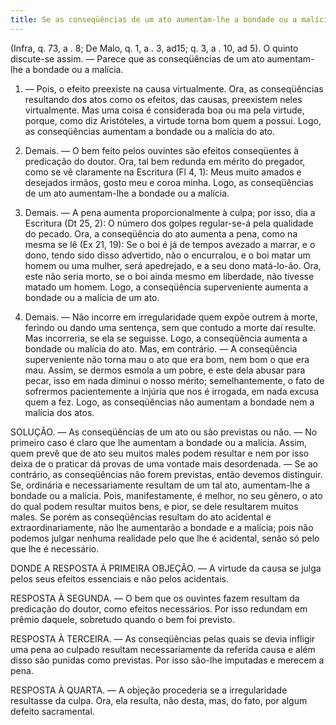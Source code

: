 ```yaml
---
title: Se as conseqüências de um ato aumentam-lhe a bondade ou a malícia
---
```


(Infra, q. 73, a . 8; De Malo, q. 1, a . 3, ad15; q. 3, a . 10, ad 5).
  O quinto discute-se assim. ― Parece que as conseqüências de um ato aumentam-lhe a bondade ou a malícia.  

1. ― Pois, o efeito preexiste na causa virtualmente. Ora, as conseqüências resultando dos atos como os efeitos, das causas, preexistem neles virtualmente. Mas uma coisa é considerada boa ou ma pela virtude, porque, como diz Aristóteles, a virtude torna bom quem a possui. Logo, as conseqüências aumentam a bondade ou a malícia do ato.  

2. Demais. ― O bem feito pelos ouvintes são efeitos conseqüentes à predicação do doutor. Ora, tal bem redunda em mérito do pregador, como se vê claramente na Escritura (Fl 4, 1): Meus muito amados e desejados irmãos, gosto meu e coroa minha. Logo, as conseqüências de um ato aumentam-lhe a bondade ou a malícia.  

3. Demais. ― A pena aumenta proporcionalmente à culpa; por isso, dia a Escritura (Dt 25, 2): O número dos golpes regular-se-á pela qualidade do pecado. Ora, a conseqüência do ato aumenta a pena, como na mesma se lê (Ex 21, 19): Se o boi é já de tempos avezado a marrar, e o dono, tendo sido disso advertido, não o encurralou, e o boi matar um homem ou uma mulher, será apedrejado, e a seu dono matá-lo-ão. Ora, este não seria morto, se o boi ainda mesmo em liberdade, não tivesse matado um homem. Logo, a conseqüência superveniente aumenta a bondade ou a malícia de um ato.  

4. Demais. ― Não incorre em irregularidade quem expõe outrem à morte, ferindo ou dando uma sentença, sem que contudo a morte daí resulte. Mas incorreria, se ela se seguisse. Logo, a conseqüência aumenta a bondade ou malícia do ato.  Mas, em contrário. ― A conseqüência superveniente não torna mau o ato que era bom, nem bom o que era mau. Assim, se dermos esmola a um pobre, e este dela abusar para pecar, isso em nada diminui o nosso mérito; semelhantemente, o fato de sofrermos pacientemente a injúria que nos é irrogada, em nada excusa quem a fez. Logo, as conseqüências não aumentam a bondade nem a malícia dos atos.  

SOLUÇÃO. ― As conseqüências de um ato ou são previstas ou não. ― No primeiro caso é claro que lhe aumentam a bondade ou a malícia. Assim, quem prevê que de ato seu muitos males podem resultar e nem por isso deixa de o praticar dá provas de uma vontade mais desordenada. ― Se ao contrário, as conseqüências não forem previstas, então devemos distinguir. Se, ordinária e necessariamente resultam de um tal ato, aumentam-lhe a bondade ou a malícia. Pois, manifestamente, é melhor, no seu gênero, o ato do qual podem resultar muitos bens, e pior, se dele resultarem muitos males. Se porém as conseqüências resultam do ato acidental e extraordinariamente, não lhe aumentarão a bondade e a malícia; pois não podemos julgar nenhuma realidade pelo que lhe é acidental, senão só pelo que lhe é necessário. 

DONDE A RESPOSTA Á PRIMEIRA OBJEÇÃO. ― A virtude da causa se julga pelos seus efeitos essenciais e não pelos acidentais.  

RESPOSTA À SEGUNDA. ― O bem que os ouvintes fazem resultam da predicação do doutor, como efeitos necessários. Por isso redundam em prêmio daquele, sobretudo quando o bem foi previsto.  

RESPOSTA À TERCEIRA. ― As conseqüências pelas quais se devia infligir uma pena ao culpado resultam necessariamente da referida causa e além disso são punidas como previstas. Por isso são-lhe imputadas e merecem a pena.  

RESPOSTA À QUARTA. ― A objeção procederia se a irregularidade resultasse da culpa. Ora, ela resulta, não desta, mas, do fato, por algum defeito sacramental.